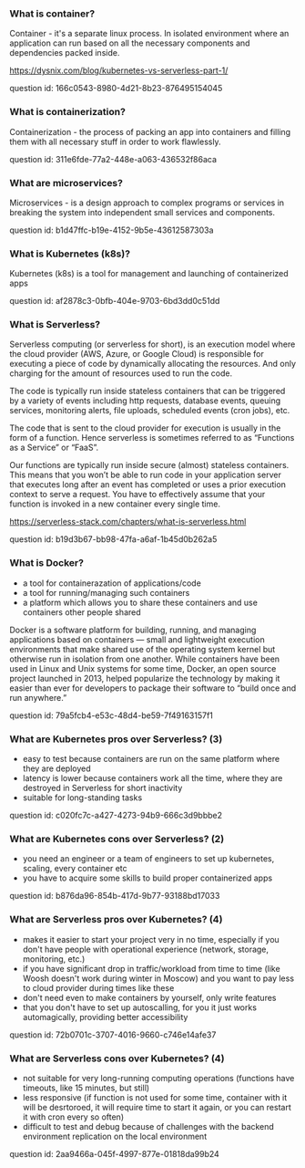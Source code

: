 ### What is container? 

Container - it's a separate linux process. In isolated environment 
where an application can run based on all the necessary components 
and dependencies packed inside.

https://dysnix.com/blog/kubernetes-vs-serverless-part-1/

question id: 166c0543-8980-4d21-8b23-876495154045


### What is containerization?

Containerization - the process of packing an app into containers
and filling them with all necessary stuff in order to work flawlessly.

question id: 311e6fde-77a2-448e-a063-436532f86aca


### What are microservices? 

Microservices - is a design approach to complex 
programs or services in breaking the system into 
independent small services and components.

question id: b1d47ffc-b19e-4152-9b5e-43612587303a


### What is Kubernetes (k8s)?

Kubernetes (k8s) is a tool for management and launching of 
containerized apps

question id: af2878c3-0bfb-404e-9703-6bd3dd0c51dd


### What is Serverless? 

Serverless computing (or serverless for short), is an execution model 
where the cloud provider (AWS, Azure, or Google Cloud) is responsible 
for executing a piece of code by dynamically allocating the resources. 
And only charging for the amount of resources used to run the code.

The code is typically run inside stateless containers that can be 
triggered by a variety of events including http requests, database events, 
queuing services, monitoring alerts, file uploads, scheduled events (cron 
jobs), etc. 

The code that is sent to the cloud provider for execution is
usually in the form of a function. Hence serverless is sometimes referred 
to as “Functions as a Service” or “FaaS”.

Our functions are typically run inside secure (almost) stateless containers.
This means that you won’t be able to run code in your application server 
that executes long after an event has completed or uses a prior execution 
context to serve a request. You have to effectively assume that your 
function is invoked in a new container every single time.

https://serverless-stack.com/chapters/what-is-serverless.html

question id: b19d3b67-bb98-47fa-a6af-1b45d0b262a5


### What is Docker?

- a tool for containerazation of applications/code
- a tool for running/managing such containers
- a platform which allows you to share these containers and use containers other people shared

Docker is a software platform for building, running, and managing
applications based on containers — small and lightweight execution environments 
that make shared use of the operating system kernel but otherwise run in 
isolation from one another. While containers have been used in Linux and Unix 
systems for some time, Docker, an open source project launched in 2013, 
helped popularize the technology by making it easier than ever for developers 
to package their software to “build once and run anywhere.”

question id: 79a5fcb4-e53c-48d4-be59-7f49163157f1


### What are Kubernetes pros over Serverless? (3)   

- easy to test because containers are run on the same platform where they are deployed
- latency is lower because containers work all the time, where they are destroyed in Serverless for short inactivity
- suitable for long-standing tasks

question id: c020fc7c-a427-4273-94b9-666c3d9bbbe2

### What are Kubernetes cons over Serverless? (2)  
- you need an engineer or a team of engineers to set up kubernetes, scaling, every container etc
- you have to acquire some skills to build proper containerized apps

question id: b876da96-854b-417d-9b77-93188bd17033


### What are Serverless pros over Kubernetes? (4)

- makes it easier to start your project very in no time, especially if you don't have people with operational experience (network, storage, monitoring, etc.)
- if you have significant drop in traffic/workload from time to time (like Woosh doesn't work during winter in Moscow) and you want to pay less to cloud provider during times like these
- don't need even to make containers by yourself, only write features
- that you don't have to set up autoscalling, for you it just works automagically, providing better accessibility

question id: 72b0701c-3707-4016-9660-c746e14afe37


### What are Serverless cons over Kubernetes? (4)

- not suitable for very long-running computing operations (functions have timeouts, like 15 minutes, but still)
- less responsive (if function is not used for some time, container with it will be desrtoroed, it will require time to start it again, or you can restart it with cron every so often)
- difficult to test and debug because of challenges with the backend environment replication on the local environment

question id: 2aa9466a-045f-4997-877e-01818da99b24

